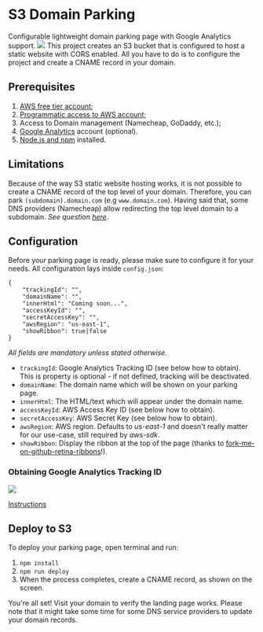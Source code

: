 # S3 Domain Parking

Configurable lightweight domain parking page with Google Analytics support.
![](https://i.ibb.co/k4vT5HM/screencapture-localhost-4201-2019-04-19-21-14-57-macbookgold-front.png)
This project creates an S3 bucket that is configured to host a static website with CORS enabled. All you have to do is to configure the project and create a CNAME record in your domain.

## Prerequisites

1.  [AWS free tier account](https://aws.amazon.com/free/);
2.  [Programmatic access to AWS account](https://docs.aws.amazon.com/IAM/latest/UserGuide/id_users_create.html);
3.  Access to Domain management (Namecheap, GoDaddy, etc.);
4.  [Google Analytics](https://analytics.google.com) account (optional).
5.  [Node.js and npm](https://nodejs.org/en/download/) installed.

## Limitations

Because of the way S3 static website hosting works, it is not possible to create a CNAME record of the top level of your domain. Therefore, you can park `(subdomain).domain.com` (e.g `www.domain.com`). Having said that, some DNS providers (Namecheap) allow redirecting the top level domain to a subdomain.
_See question [here](https://serverfault.com/questions/410727/point-s3-bucket-to-top-level-domain)_.

## Configuration

Before your parking page is ready, please make sure to configure it for your needs. All configuration lays inside `config.json`:

```
{
    "trackingId": "",
    "domainName": "",
    "innerHtml": "Coming soon...",
    "accessKeyId": "",
    "secretAccessKey": "",
    "awsRegion": "us-east-1",
    "showRibbon": true|false
}
```

_All fields are mandatory unless stated otherwise._

* `trackingId`: Google Analytics Tracking ID (see below how to obtain). This is property is optional - if not defined, tracking will be deactivated.
* `domainName`: The domain name which will be shown on your parking page.
* `innerHtml`: The HTML/text which will appear under the domain name.
* `accessKeyId`: AWS Access Key ID (see below how to obtain).
* `secretAccessKey`: AWS Secret Key (see below how to obtain).
* `awsRegion`: AWS region. Defaults to _us-east-1_ and doesn't really matter for our use-case, still required by _aws-sdk_.
* `showRibbon`: Display the ribbon at the top of the page (thanks to [fork-me-on-github-retina-ribbons](https://github.com/aral/fork-me-on-github-retina-ribbons)!).

### Obtaining Google Analytics Tracking ID

![](https://i.ibb.co/8PRTJ87/analytics-property.png)

[Instructions](https://support.google.com/analytics/answer/7476135?hl=en#choosetracking)

## Deploy to S3

To deploy your parking page, open terminal and run:

1.  `npm install`
2.  `npm run deploy`
3.  When the process completes, create a CNAME record, as shown on the screen.

You're all set! Visit your domain to verify the landing page works. Please note that it might take some time for some DNS service providers to update your domain records.
